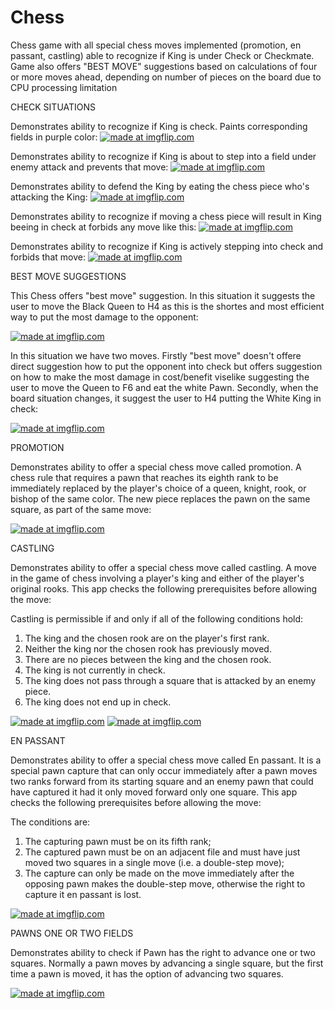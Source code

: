 # Chess
Chess game with all special chess moves implemented (promotion, en passant, castling) able to recognize if King is under Check or Checkmate. Game also offers "BEST MOVE" suggestions based on calculations of four or more moves ahead, depending on number of pieces on the board due to CPU processing limitation

CHECK SITUATIONS

Demonstrates ability to recognize if King is check. Paints corresponding fields in purple color:
<a href="https://imgflip.com/gif/1teuh9"><img src="https://i.imgflip.com/1teuh9.gif" title="made at imgflip.com"/></a>

Demonstrates ability to recognize if King is about to step into a field under enemy attack and prevents that move:
<a href="https://imgflip.com/gif/1tg39w"><img src="https://i.imgflip.com/1tg39w.gif" title="made at imgflip.com"/></a>

Demonstrates ability to defend the King by eating the chess piece who's attacking the King:
<a href="https://imgflip.com/gif/1tg4db"><img src="https://i.imgflip.com/1tg4db.gif" title="made at imgflip.com"/></a>

Demonstrates ability to recognize if moving a chess piece will result in King beeing in check at forbids any move like this:
<a href="https://imgflip.com/gif/1tg4wp"><img src="https://i.imgflip.com/1tg4wp.gif" title="made at imgflip.com"/></a>

Demonstrates ability to recognize if King is actively stepping into check and forbids that move:
<a href="https://imgflip.com/gif/1tg51z"><img src="https://i.imgflip.com/1tg51z.gif" title="made at imgflip.com"/></a>

BEST MOVE SUGGESTIONS


This Chess offers "best move" suggestion. In this situation it suggests the user to move the Black Queen to H4 as this is the shortes and most efficient way to put the most damage to the opponent:

<a href="https://imgflip.com/gif/1tg621"><img src="https://i.imgflip.com/1tg621.gif" title="made at imgflip.com"/></a>

In this situation we have two moves. Firstly "best move" doesn't offere direct suggestion how to put the opponent into check but offers suggestion on how to make the most damage in cost/benefit viselike suggesting the user to move the Queen to F6 and eat the white Pawn. Secondly, when the board situation changes, it suggest the user to H4 putting the White King in check: 

<a href="https://imgflip.com/gif/1tg5tf"><img src="https://i.imgflip.com/1tg5tf.gif" title="made at imgflip.com"/></a>

PROMOTION

Demonstrates ability to offer a special chess move called promotion. A chess rule that requires a pawn that reaches its eighth rank to be immediately replaced by the player's choice of a queen, knight, rook, or bishop of the same color. The new piece replaces the pawn on the same square, as part of the same move:

<a href="https://imgflip.com/gif/1tg5bc"><img src="https://i.imgflip.com/1tg5bc.gif" title="made at imgflip.com"/></a>

CASTLING

Demonstrates ability to offer a special chess move called castling. A move in the game of chess involving a player's king and either of the player's original rooks. This app checks the following prerequisites before allowing the move:

Castling is permissible if and only if all of the following conditions hold:

1. The king and the chosen rook are on the player's first rank.
2. Neither the king nor the chosen rook has previously moved.
3. There are no pieces between the king and the chosen rook.
4. The king is not currently in check.
5. The king does not pass through a square that is attacked by an enemy piece.
6. The king does not end up in check.

<a href="https://imgflip.com/gif/1tg3ri"><img src="https://i.imgflip.com/1tg3ri.gif" title="made at imgflip.com"/></a>
<a href="https://imgflip.com/gif/1tg42p"><img src="https://i.imgflip.com/1tg42p.gif" title="made at imgflip.com"/></a>

EN PASSANT

Demonstrates ability to offer a special chess move called En passant. It is a special pawn capture that can only occur immediately after a pawn moves two ranks forward from its starting square and an enemy pawn that could have captured it had it only moved forward only one square. This app checks the following prerequisites before allowing the move:

The conditions are:

1. The capturing pawn must be on its fifth rank;
2. The captured pawn must be on an adjacent file and must have just moved two squares in a single move (i.e. a double-step move);
3. The capture can only be made on the move immediately after the opposing pawn makes the double-step move, otherwise the right to capture it en passant is lost.

<a href="https://imgflip.com/gif/1tg4lz"><img src="https://i.imgflip.com/1tg4lz.gif" title="made at imgflip.com"/></a>

PAWNS ONE OR TWO FIELDS

Demonstrates ability to check if Pawn has the right to advance one or two squares. Normally a pawn moves by advancing a single square, but the first time a pawn is moved, it has the option of advancing two squares.

<a href="https://imgflip.com/gif/1tg557"><img src="https://i.imgflip.com/1tg557.gif" title="made at imgflip.com"/></a>


